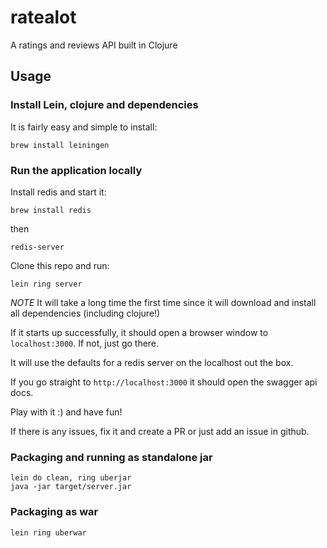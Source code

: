 # ratealot

A ratings and reviews API built in Clojure

## Usage

### Install Lein, clojure and dependencies

It is fairly easy and simple to install:

`brew install leiningen`

### Run the application locally

Install redis and start it:

`brew install redis`

then

`redis-server`

Clone this repo and run:

`lein ring server`

*NOTE* It will take a long time the first time since it will download and
install all dependencies (including clojure!)

If it starts up successfully, it should open a browser window to `localhost:3000`. 
If not, just go there.

It will use the defaults for a redis server on the localhost out the box.

If you go straight to `http://localhost:3000` it should open the swagger api docs.

Play with it :) and have fun!

If there is any issues, fix it and create a PR or just add an issue in github.

### Packaging and running as standalone jar

```
lein do clean, ring uberjar
java -jar target/server.jar
```

### Packaging as war

`lein ring uberwar`

